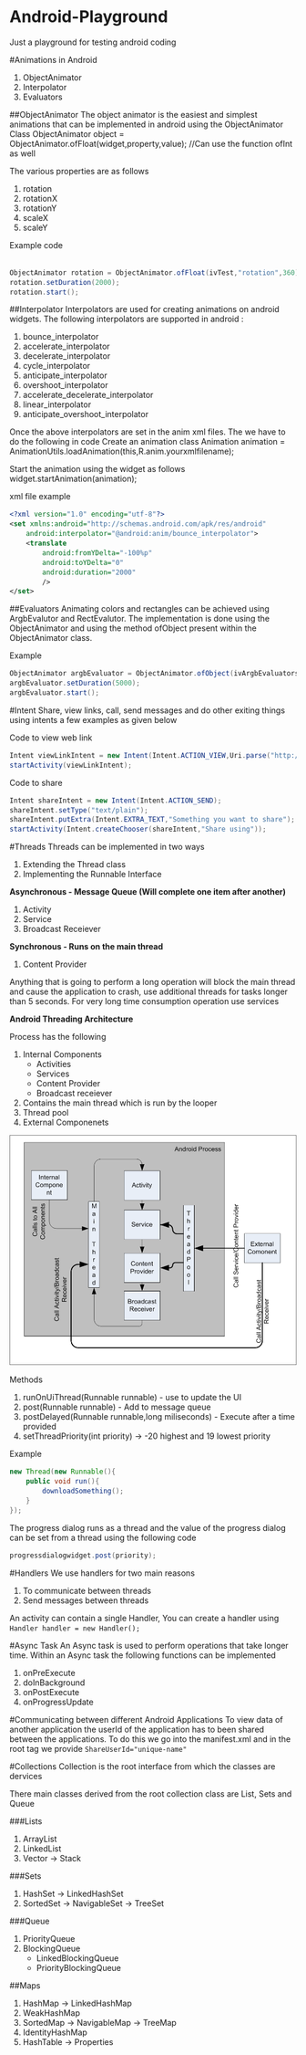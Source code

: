 # Android-Playground
Just a playground for testing android coding

#Animations in Android
1. ObjectAnimator
2. Interpolator
3. Evaluators

##ObjectAnimator
The object animator is the easiest and simplest animations that can be implemented in android using the ObjectAnimator Class
ObjectAnimator object = ObjectAnimator.ofFloat(widget,property,value); //Can use the function ofInt as well

The various properties are as follows

1. rotation
2. rotationX
3. rotationY
4. scaleX
5. scaleY

Example code
```java

ObjectAnimator rotation = ObjectAnimator.ofFloat(ivTest,"rotation",360);
rotation.setDuration(2000);
rotation.start();

```

##Interpolator
Interpolators are used for creating animations on android widgets. The following interpolators are supported in android : 

1. bounce_interpolator
2. accelerate_interpolator
3. decelerate_interpolator
4. cycle_interpolator
5. anticipate_interpolator
6. overshoot_interpolator
7. accelerate_decelerate_interpolator
8. linear_interpolator
9. anticipate_overshoot_interpolator

Once the above interpolators are set in the anim xml files. The we have to do the following in code
Create an animation class
Animation animation = AnimationUtils.loadAnimation(this,R.anim.yourxmlfilename);

Start the animation using the widget as follows
widget.startAnimation(animation);

xml file example
```xml
<?xml version="1.0" encoding="utf-8"?>
<set xmlns:android="http://schemas.android.com/apk/res/android"
    android:interpolator="@android:anim/bounce_interpolator">
    <translate
        android:fromYDelta="-100%p"
        android:toYDelta="0"
        android:duration="2000"
        />
</set>
```

##Evaluators
Animating colors and rectangles can be achieved using ArgbEvalutor and RectEvalutor. The implementation is done using the ObjectAnimator and using the method ofObject present within the ObjectAnimator class.

Example
```java
ObjectAnimator argbEvaluator = ObjectAnimator.ofObject(ivArgbEvaluators, "backgroundColor", new ArgbEvaluator(), Color.CYAN, Color.MAGENTA);
argbEvaluator.setDuration(5000);
argbEvaluator.start();
```

#Intent
Share, view links, call, send messages and do other exiting things using intents a few examples as given below

Code to view web link
```java
Intent viewLinkIntent = new Intent(Intent.ACTION_VIEW,Uri.parse("http://www.google.com"));
startActivity(viewLinkIntent);
```

Code to share
```java
Intent shareIntent = new Intent(Intent.ACTION_SEND);
shareIntent.setType("text/plain");
shareIntent.putExtra(Intent.EXTRA_TEXT,"Something you want to share");
startActivity(Intent.createChooser(shareIntent,"Share using"));
```

#Threads
Threads can be implemented in two ways

1. Extending the Thread class
2. Implementing the Runnable Interface

**Asynchronous - Message Queue (Will complete one item after another)**

1. Activity
2. Service
3. Broadcast Receiever

**Synchronous - Runs on the main thread**

1. Content Provider

Anything that is going to perform a long operation will block the main thread and cause the application to crash, use additional threads for tasks longer than 5 seconds. For very long time consumption operation use services

**Android Threading Architecture**

Process has the following

1. Internal Components
	* Activities
	* Services
	* Content Provider
	* Broadcast receiever
2. Contains the main thread which is run by the looper
3. Thread pool
4. External Componenets

![Android process](https://github.com/dilipkumar4813/Android-Playground/blob/master/explanation-assets/android-process-threads.png)

Methods

1. runOnUiThread(Runnable runnable) - use to update the UI
2. post(Runnable runnable) - Add to message queue
3. postDelayed(Runnable runnable,long miliseconds) - Execute after a time provided
4. setThreadPriority(int priority) -> -20 highest and 19 lowest priority

Example
```java
new Thread(new Runnable(){
	public void run(){
		downloadSomething();
	}
});
```

The progress dialog runs as a thread and the value of the progress dialog can be set from a thread using the following code

```java
progressdialogwidget.post(priority);
```

#Handlers
We use handlers for two main reasons

1. To communicate between threads
2. Send messages between threads

An activity can contain a single Handler, You can create a handler using `Handler handler = new Handler();`

#Async Task
An Async task is used to perform operations that take longer time. Within an Async task the following functions can be implemented

1. onPreExecute
2. doInBackground
3. onPostExecute
4. onProgressUpdate

#Communicating between different Android Applications
To view data of another application the userId of the application has to been shared between the applications. To do this we go into the manifest.xml and in the root tag we provide `ShareUserId="unique-name"`

#Collections
Collection is the root interface from which the classes are dervices

There main classes derived from the root collection class are List, Sets and Queue

###Lists
1. ArrayList
2. LinkedList
3. Vector -> Stack

###Sets
1. HashSet -> LinkedHashSet
2. SortedSet -> NavigableSet -> TreeSet

###Queue
1. PriorityQueue
2. BlockingQueue
	* LinkedBlockingQueue
	* PriorityBlockingQueue
	
##Maps
1. HashMap -> LinkedHashMap
2. WeakHashMap
3. SortedMap -> NavigableMap -> TreeMap
4. IdentityHashMap
5. HashTable -> Properties
